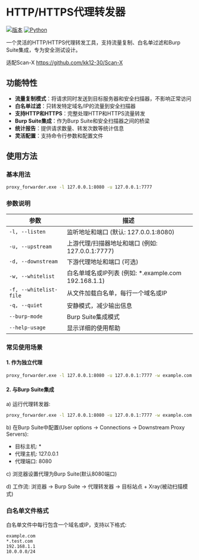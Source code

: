 # HTTP/HTTPS代理转发器

[![版本](https://img.shields.io/badge/版本-2.0.0-blue.svg)](https://github.com/kk12-30/proxy_forwarder)
[![Python](https://img.shields.io/badge/Python-3.6+-green.svg)](https://www.python.org/)

一个灵活的HTTP/HTTPS代理转发工具，支持流量复制、白名单过滤和Burp Suite集成，专为安全测试设计。

适配Scan-X https://github.com/kk12-30/Scan-X

## 功能特性

- **流量复制模式**：将请求同时发送到目标服务器和安全扫描器，不影响正常访问
- **白名单过滤**：只转发特定域名/IP的流量到安全扫描器
- **支持HTTP和HTTPS**：完整处理HTTP和HTTPS流量转发
- **Burp Suite集成**：作为Burp Suite和安全扫描器之间的桥梁
- **统计报告**：提供请求数量、转发次数等统计信息
- **灵活配置**：支持命令行参数和配置文件



## 使用方法

### 基本用法

```bash
proxy_forwarder.exe -l 127.0.0.1:8080 -u 127.0.0.1:7777
```

### 参数说明

| 参数                   | 描述                                                 |
| ---------------------- | ---------------------------------------------------- |
| `-l, --listen`         | 监听地址和端口 (默认: 127.0.0.1:8080)                |
| `-u, --upstream`       | 上游代理/扫描器地址和端口 (例如: 127.0.0.1:7777)     |
| `-d, --downstream`     | 下游代理地址和端口 (可选)                            |
| `-w, --whitelist`      | 白名单域名或IP列表 (例如: *.example.com 192.168.1.1) |
| `-f, --whitelist-file` | 从文件加载白名单，每行一个域名或IP                   |
| `-q, --quiet`          | 安静模式，减少输出信息                               |
| `--burp-mode`          | Burp Suite集成模式                                   |
| `--help-usage`         | 显示详细的使用帮助                                   |

### 常见使用场景

#### 1. 作为独立代理

```bash
proxy_forwarder.exe -l 127.0.0.1:8080 -u 127.0.0.1:7777 -w example.com
```

#### 2. 与Burp Suite集成

a) 运行代理转发器:

```bash
proxy_forwarder.exe -l 127.0.0.1:8080 -u 127.0.0.1:7777 -w example.com --burp-mode
```

b) 在Burp Suite中配置(User options -> Connections -> Downstream Proxy Servers):

- 目标主机: *
- 代理主机: 127.0.0.1
- 代理端口: 8080

c) 浏览器设置代理为Burp Suite(默认8080端口)

d) 工作流: 浏览器 -> Burp Suite -> 代理转发器 -> 目标站点 + Xray(被动扫描模式)

### 白名单文件格式

白名单文件中每行包含一个域名或IP，支持以下格式:

```
example.com
*.test.com
192.168.1.1
10.0.0.0/24
```




